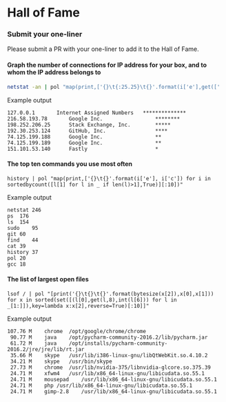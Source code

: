 # Hall of Fame

### Submit your one-liner

Please submit a PR with your one-liner to add it to the Hall of Fame.

#### Graph the number of connections for IP address for your box, and to whom the IP address belongs to

```bash
netstat -an | pol "map(print,['{}\t{:25.25}\t{}'.format(i['e'],get([' '.join(l[1:]) for l in sh('whois %s'%i['e']) if len(l)>0 and 'OrgName' in l[0]],0),'*' * i['c']) for i in sortedbycount([l[4].rsplit(':', 1)[0] for l in _ if len(l)>5 and l[5]=='ESTABLISHED'],True)[:10]])"
```

Example output

```
127.0.0.1	    Internet Assigned Numbers	**************
216.58.193.78	    Google Inc.              	********
198.252.206.25	    Stack Exchange, Inc.     	*****
192.30.253.124	    GitHub, Inc.             	****
74.125.199.188	    Google Inc.              	**
74.125.199.189	    Google Inc.              	**
151.101.53.140	    Fastly                   	*
```


#### The top ten commands you use most often
```
history | pol "map(print,['{}\t{}'.format(i['e'], i['c']) for i in sortedbycount([l[1] for l in _ if len(l)>1],True)][:10])"
```

Example output

```
netstat	246
ps	176
ls	154
sudo	95
git	60
find	44
cat	39
history	37
pol	20
gcc	18
```

#### The list of largest open files

```
lsof / | pol "[print('{}\t{}\t{}'.format(bytesize(x[2]),x[0],x[1])) for x in sorted(set([(l[0],get(l,8),int(l[6])) for l in _[1:]]),key=lambda x:x[2],reverse=True)[:10]]"
```

Example output

```
107.76 M	chrome	/opt/google/chrome/chrome
 90.77 M	java	/opt/pycharm-community-2016.2/lib/pycharm.jar
 61.72 M	java	/opt/installs/pycharm-community-2016.2/jre/jre/lib/rt.jar
 35.66 M	skype	/usr/lib/i386-linux-gnu/libQtWebKit.so.4.10.2
 34.21 M	skype	/usr/bin/skype
 27.73 M	chrome	/usr/lib/nvidia-375/libnvidia-glcore.so.375.39
 24.71 M	xfwm4	/usr/lib/x86_64-linux-gnu/libicudata.so.55.1
 24.71 M	mousepad	/usr/lib/x86_64-linux-gnu/libicudata.so.55.1
 24.71 M	php	/usr/lib/x86_64-linux-gnu/libicudata.so.55.1
 24.71 M	gimp-2.8	/usr/lib/x86_64-linux-gnu/libicudata.so.55.1
```
